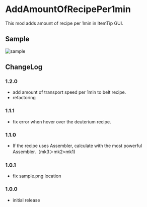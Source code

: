 # AddAmountOfRecipePer1min

This mod adds amount of recipe per 1min in ItemTip GUI.

## Sample

![sample](https://github.com/wokdok/AddAmountOfRecipePer1min/blob/master/sample.png?raw=true "sample")

## ChangeLog

### 1.2.0
* add amount of transport speed per 1min to belt recipe.
* refactoring

### 1.1.1
* fix error when hover over the deuterium recipe.

### 1.1.0
* If the recipe uses Assembler, calculate with the most powerful Assembler.（mk3＞mk2>mk1)

### 1.0.1
* fix sample.png location

### 1.0.0
* initial release
